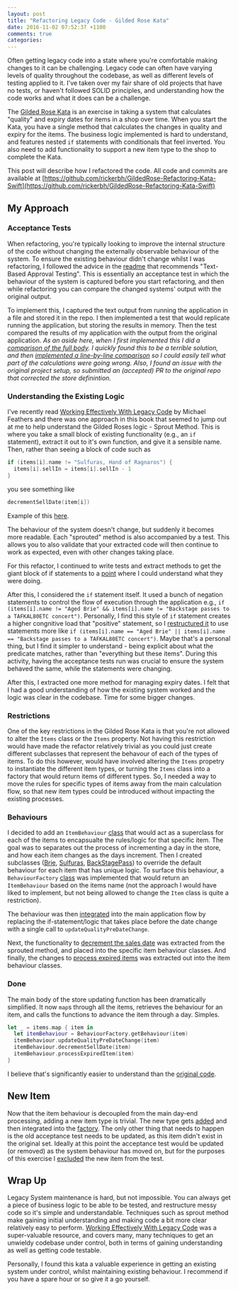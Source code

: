```yaml
---
layout: post
title: "Refactoring Legacy Code - Gilded Rose Kata"
date: 2016-11-02 07:52:37 +1100
comments: true
categories: 
---
```

Often getting legacy code into a state where you're comfortable making changes to it can be challenging. Legacy code can often have varying levels of quality throughout the codebase, as well as different levels of testing applied to it. I've taken over my fair share of old projects that have no tests, or haven't followed SOLID principles, and understanding how the code works and what it does can be a challenge.

The [Gilded Rose Kata](https://github.com/emilybache/GildedRose-Refactoring-Kata) is an exercise in taking a system that calculates "quality" and expiry dates for items in a shop over time. When you start the Kata, you have a single method that calculates the changes in quality and expiry for the items. The business logic implemented is hard to understand, and features nested `if` statements with conditionals that feel inverted. You also need to add functionality to support a new item type to the shop to complete the Kata.

This post will describe how I refactored the code. All code and commits are available at [https://github.com/rickerbh/GildedRose-Refactoring-Kata-Swift](https://github.com/rickerbh/GildedRose-Refactoring-Kata-Swift)

## My Approach

### Acceptance Tests

When refactoring, you're typically looking to improve the internal structure of the code without changing the externally observable behaviour of the system. To ensure the existing behaviour didn't change whilst I was refactoring, I followed the advice in the [readme](https://github.com/emilybache/GildedRose-Refactoring-Kata/blob/master/README.md) that recommends "Text-Based Approval Testing". This is essentially an acceptance test in which the behaviour of the system is captured before you start refactoring, and then while refactoring you can compare the changed systems' output with the original output.

To implement this, I captured the text output from running the application in a file and stored it in the repo. I then implemented a test that would replicate running the application, but storing the results in memory. Then the test compared the results of my application with the output from the original application. _As an aside here, when I first implemented this I did a [comparison of the full body](https://github.com/rickerbh/GildedRose-Refactoring-Kata-Swift/blob/25add659ca61871fd65d5204b1ef307c3adf8fc0/GildedRoseTests/GildedRoseTests.swift). I quickly found this to be a terrible solution, and then [implemented a line-by-line comparison](https://github.com/rickerbh/GildedRose-Refactoring-Kata-Swift/commit/ea2f4273b22b1dc61e2bfbb943c8f9874b2bc523) so I could easily tell what part of the calculations were going wrong. Also, I found an issue with the original project setup, so submitted an (accepted) PR to the original repo that corrected the store definintion._

### Understanding the Existing Logic

I've recently read [Working Effectively With Legacy Code](http://www.bookdepository.com/Working-Effectively-with-Legacy-Code-Michael-Feathers/9780131177055?a_aid=rickerbh) by Michael Feathers and there was one approach in this book that seemed to jump out at me to help understand the Gilded Roses logic - Sprout Method. This is where you take a small block of existing functionality (e.g., an `if` statement), extract it out to it's own function, and give it a sensible name. Then, rather than seeing a block of code such as 

```swift
if (items[i].name != "Sulfuras, Hand of Ragnaros") {
  items[i].sellIn = items[i].sellIn - 1
}
```

you see something like

```swift
decrementSellDate(item[i])
```

Example of this [here](https://github.com/rickerbh/GildedRose-Refactoring-Kata-Swift/commit/685e521451764d339d48849d5a9d11b02df01da5#diff-9f2a98a59f7438329af132a5cb5651e0).

The behaviour of the system doesn't change, but suddenly it becomes more readable.  Each "sprouted" method is also accompanied by a test. This allows you to also validate that your extracted code will then continue to work as expected, even with other changes taking place.

For this refactor, I continued to write tests and extract methods to get the giant block of if statements to a [point](https://github.com/rickerbh/GildedRose-Refactoring-Kata-Swift/blob/685e521451764d339d48849d5a9d11b02df01da5/GildedRose/GildedRose.swift) where I could understand what they were doing.

After this, I considered the `if` statement itself. It used a bunch of negation statements to control the flow of execution through the application e.g., `if (items[i].name != "Aged Brie" && items[i].name != "Backstage passes to a TAFKAL80ETC concert")`. Personally, I find this style of `if` statement creates a higher congnitive load that "positive" statement, so I [restructured it](https://github.com/rickerbh/GildedRose-Refactoring-Kata-Swift/blob/bbd3b0c71efec492cda6cc1326954098844cab9a/GildedRose/GildedRose.swift) to use statements more like `if (items[i].name == "Aged Brie" || items[i].name == "Backstage passes to a TAFKAL80ETC concert")`. Maybe that's a personal thing, but I find it simpler to understand - being explicit about what the predicate matches, rather than "everything but these items". During this activity, having the acceptance tests run was crucial to ensure the system behaved the same, while the statements were changing.

After this, I extracted one more method for managing expiry dates. I felt that I had a good understanding of how the existing system worked and the logic was clear in the codebase. Time for some bigger changes.

### Restrictions

One of the key restrictions in the Gilded Rose Kata is that you're not allowed to alter the `Items` class or the `Items` property. Not having this restriction would have made the refactor relatively trivial as you could just create different subclasses that represent the behavour of each of the types of items. To do this however, would have involved altering the `Items` propetry to instantiate the different item types, or turning the `Items` class into a factory that would return items of different types. So, I needed a way to move the rules for specific types of items away from the main calculation flow, so that new item types could be introduced without impacting the existing processes.

### Behaviours

I decided to add an `ItemBehaviour` [class](https://github.com/rickerbh/GildedRose-Refactoring-Kata-Swift/blob/533be7a6b599cbe97b2537cbed4a7e8820e63ebc/GildedRose/ItemBehaviour.swift) that would act as a superclass for each of the items to encapsualte the rules/logic for that specific item. The goal was to separates out the process of incrementing a day in the store, and how each item changes as the days increment. Then I created subclasses ([Brie](https://github.com/rickerbh/GildedRose-Refactoring-Kata-Swift/blob/142973824c68c64a637c3826f59949ac90572348/GildedRose/AgedBrieBehaviour.swift), [Sulfuras](https://github.com/rickerbh/GildedRose-Refactoring-Kata-Swift/blob/a36201b42314a8c2a80c155f3e9aab72610b4e5b/GildedRose/SulfurasBehaviour.swift), [BackStagePass](https://github.com/rickerbh/GildedRose-Refactoring-Kata-Swift/blob/41ce082a2db297176da6dcb4ab68d663e9a3e4e4/GildedRose/BackstagePassBehaviour.swift)) to override the default behaviour for each item that has unique logic. To surface this behaviour, a `BehaviourFactory` [class](https://github.com/rickerbh/GildedRose-Refactoring-Kata-Swift/blob/23c09686703a0248858fef55de8fbb25bc10f96f/GildedRose/BehaviourFactory.swift) was implemented that would return an `ItemBehaviour` based on the items name (not the approach I would have liked to implement, but not being allowed to change the `Item` class is quite a restriction).

The behaviour was then [integrated](https://github.com/rickerbh/GildedRose-Refactoring-Kata-Swift/blob/3809fe56f32c55e2b0c839a0060a16b61ebd55c4/GildedRose/GildedRose.swift) into the main application flow by replacing the if-statement/logic that takes place before the date change with a single call to `updateQualityPreDateChange`.

Next, the functionality to [decrement the sales date](https://github.com/rickerbh/GildedRose-Refactoring-Kata-Swift/commit/ae3a6b704a124f697778e1409d11d03d525a49de) was extracted from the sprouted method, and placed into the specific item behaviour classes. And finally, the changes to [process expired items](https://github.com/rickerbh/GildedRose-Refactoring-Kata-Swift/commit/f12c0174a27e43484cc3bd23b077cc087509b94b) was extracted out into the item behaviour classes.

### Done

The main body of the store updating function has been dramatically simplified. It now `map`s through all the items, retrieves the behaviour for an item, and calls the functions to advance the item through a day. Simples.

```swift
let _ = items.map { item in
  let itemBehaviour = BehaviourFactory.getBehaviour(item)
  itemBehaviour.updateQualityPreDateChange(item)
  itemBehaviour.decrementSellDate(item)
  itemBehaviour.processExpiredItem(item)
}
```

I believe that's significantly easier to understand than the [original code](https://github.com/emilybache/GildedRose-Refactoring-Kata/blob/master/swift/Sources/GildedRose.swift).

## New Item

Now that the item behaviour is decoupled from the main day-end processing, adding a new item type is trivial. The new type gets [added](https://github.com/rickerbh/GildedRose-Refactoring-Kata-Swift/blob/188b53c4122ec2fb25e8888633acd9a72d4cee29/GildedRose/ConjuredBehaviour.swift) and then integrated into the [factory](https://github.com/rickerbh/GildedRose-Refactoring-Kata-Swift/blob/188b53c4122ec2fb25e8888633acd9a72d4cee29/GildedRose/BehaviourFactory.swift). The only other thing that needs to happen is the old acceptance test needs to be updated, as this item didn't exist in the original set. Ideally at this point the acceptance test would be updated (or removed) as the system behaviour has moved on, but for the purposes of this exercise I [excluded](https://github.com/rickerbh/GildedRose-Refactoring-Kata-Swift/blob/188b53c4122ec2fb25e8888633acd9a72d4cee29/GildedRoseTests/GildedRoseTests.swift) the new item from the test.

## Wrap Up

Legacy System maintenance is hard, but not impossible. You can always get a piece of business logic to be able to be tested, and restructure messy code so it's simple and understandable. Techniques such as sprout method make gaining initial understanding and making code a bit more clear relatively easy to perform. [Working Effectively With Legacy Code](http://www.bookdepository.com/Working-Effectively-with-Legacy-Code-Michael-Feathers/9780131177055?a_aid=rickerbh) was a super-valuable resource, and covers many, many techniques to get an unwieldy codebase under control, both in terms of gaining understanding as well as getting code testable.

Personally, I found this kata a valuable experience in getting an existing system under control, whilst maintaining existing behaviour. I recommend if you have a spare hour or so give it a go yourself.

